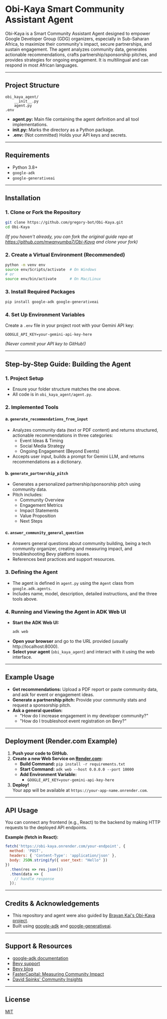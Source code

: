 # Obi-Kaya Smart Community Assistant Agent

Obi-Kaya is a Smart Community Assistant Agent designed to empower Google Developer Group (GDG) organizers, especially in Sub-Saharan Africa, to maximize their community's impact, secure partnerships, and sustain engagement. The agent analyzes community data, generates actionable recommendations, crafts partnership/sponsorship pitches, and provides strategies for ongoing engagement. It is multilingual and can respond in most African languages.

---

## Project Structure

```
obi_kaya_agent/
    __init__.py
    agent.py
.env
```
- **agent.py:** Main file containing the agent definition and all tool implementations.
- **__init__.py:** Marks the directory as a Python package.
- **.env:** (Not committed) Holds your API keys and secrets.

---

## Requirements

- Python 3.8+
- `google-adk`
- `google-generativeai`

---

## Installation

### 1. Clone or Fork the Repository

```sh
git clone https://github.com/gregory-bot/Obi-Kaya.git
cd Obi-Kaya
```
*(If you haven't already, you can fork the original guide repo at https://github.com/mwanyumba7/Obi-Kaya and clone your fork)*

### 2. Create a Virtual Environment (Recommended)

```sh
python -m venv env
source env/Scripts/activate  # On Windows
# or
source env/bin/activate      # On Mac/Linux
```

### 3. Install Required Packages

```sh
pip install google-adk google-generativeai
```

### 4. Set Up Environment Variables

Create a `.env` file in your project root with your Gemini API key:
```
GOOGLE_API_KEY=your-gemini-api-key-here
```
*(Never commit your API key to GitHub!)*

---

## Step-by-Step Guide: Building the Agent

### 1. Project Setup

- Ensure your folder structure matches the one above.
- All code is in `obi_kaya_agent/agent.py`.

### 2. Implemented Tools

#### a. `generate_recommendations_from_input`
- Analyzes community data (text or PDF content) and returns structured, actionable recommendations in three categories:
  - Event Ideas & Timing
  - Social Media Strategy
  - Ongoing Engagement (Beyond Events)
- Accepts user input, builds a prompt for Gemini LLM, and returns recommendations as a dictionary.

#### b. `generate_partnership_pitch`
- Generates a personalized partnership/sponsorship pitch using community data.
- Pitch includes:
  - Community Overview
  - Engagement Metrics
  - Impact Statements
  - Value Proposition
  - Next Steps

#### c. `answer_community_general_question`
- Answers general questions about community building, being a tech community organizer, creating and measuring impact, and troubleshooting Bevy platform issues.
- References best practices and support resources.

### 3. Defining the Agent

- The agent is defined in `agent.py` using the `Agent` class from `google.adk.agents`.
- Includes name, model, description, detailed instructions, and the three tools above.

### 4. Running and Viewing the Agent in ADK Web UI

- **Start the ADK Web UI:**
  ```sh
  adk web
  ```
- **Open your browser** and go to the URL provided (usually http://localhost:8000).
- **Select your agent** (`obi_kaya_agent`) and interact with it using the web interface.

---

## Example Usage

- **Get recommendations:** Upload a PDF report or paste community data, and ask for event or engagement ideas.
- **Generate a partnership pitch:** Provide your community stats and request a sponsorship pitch.
- **Ask a general question:**  
  - "How do I increase engagement in my developer community?"  
  - "How do I troubleshoot event registration on Bevy?"

---

## Deployment (Render.com Example)

1. **Push your code to GitHub.**
2. **Create a new Web Service on [Render.com](https://render.com/):**
   - **Build Command:** `pip install -r requirements.txt`
   - **Start Command:** `adk web --host 0.0.0.0 --port 10000`
   - **Add Environment Variable:**  
     - `GOOGLE_API_KEY=your-gemini-api-key-here`
3. **Deploy!**  
   Your app will be available at `https://your-app-name.onrender.com`.

---

## API Usage

You can connect any frontend (e.g., React) to the backend by making HTTP requests to the deployed API endpoints.

**Example (fetch in React):**
```js
fetch('https://obi-kaya.onrender.com/your-endpoint', {
  method: 'POST',
  headers: { 'Content-Type': 'application/json' },
  body: JSON.stringify({ user_text: "Hello" })
})
  .then(res => res.json())
  .then(data => {
    // handle response
  });
```

---

## Credits & Acknowledgements

- This repository and agent were also guided by [Brayan Kai's Obi-Kaya project](https://github.com/mwanyumba7/Obi-Kaya).
- Built using [google-adk](https://github.com/google/adk) and [google-generativeai](https://github.com/google/generative-ai-python).

---

## Support & Resources

- [google-adk documentation](https://github.com/google/adk)
- [Bevy support](https://help.bevy.com/hc/en-us/categories/22880458639767-Community-Enterprise-Pro)
- [Bevy blog](https://bevy.com/b/blog)
- [FasterCapital: Measuring Community Impact](https://fastercapital.com/topics/measuring-and-analyzing-community-growth-and-impact.html)
- [David Spinks' Community Insights](https://davidspinks.substack.com/)

---

## License

[MIT](LICENSE)
